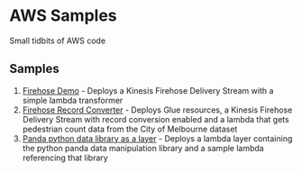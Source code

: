# AWS Samples
Small tidbits of AWS code

## Samples
1. [Firehose Demo](./firehose-demo/README.md) - Deploys a Kinesis Firehose Delivery Stream with a simple lambda transformer
2. [Firehose Record Converter](./firehose-record-converter/README.md) - Deploys Glue resources, a Kinesis Firehose Delivery Stream with record conversion enabled and a lambda that gets pedestrian count data from the City of Melbourne dataset
3. [Panda python data library as a layer](./panda-lambda-layer/README.md) - Deploys a lambda layer containing the python panda data manipulation library and a sample lambda referencing that library